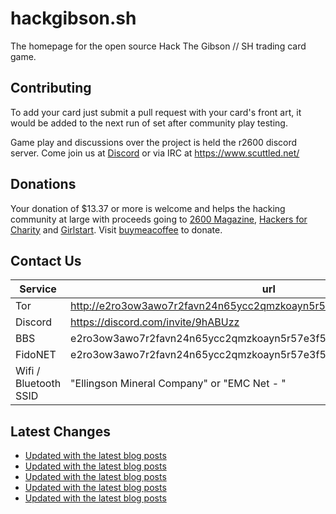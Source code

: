 # hackgibson.sh
The homepage for the open source Hack The Gibson // SH trading card game.


## Contributing

To add your card just submit a pull request with your card's front art, it would be added to the next run of set after community play testing.

Game play and discussions over the project is held the r2600 discord server. Come join us at [Discord](https://discord.com/invite/9hABUzz) or via IRC at https://www.scuttled.net/


## Donations

Your donation of $13.37 or more is welcome and helps the hacking community at large with proceeds going to [2600 Magazine](https://2600.com/), [Hackers for Charity](https://hackersforcharity.org) and [Girlstart](https://girlstart.org).  Visit [buymeacoffee](https://www.buymeacoffee.com/hackgibson.sh) to donate.


## Contact Us

Service | url
-|-
Tor | http://e2ro3ow3awo7r2favn24n65ycc2qmzkoayn5r57e3f56nvjwdcgg32ad.onion
Discord | https://discord.com/invite/9hABUzz
BBS | e2ro3ow3awo7r2favn24n65ycc2qmzkoayn5r57e3f56nvjwdcgg32ad.onion:23
FidoNET | e2ro3ow3awo7r2favn24n65ycc2qmzkoayn5r57e3f56nvjwdcgg32ad.onion:24554
Wifi / Bluetooth SSID | "Ellingson Mineral Company" or "EMC Net - <fidonet address>"

## Latest Changes
<!-- BLOG-POST-LIST:START -->
- [Updated with the latest blog posts](https://github.com/DFW2600/hackgibson.sh/commit/b2792a73a56302a5895425b972bafa2353a84a02)
- [Updated with the latest blog posts](https://github.com/DFW2600/hackgibson.sh/commit/6540296dae0492ae6b3b53fa10cf40b22705db4b)
- [Updated with the latest blog posts](https://github.com/DFW2600/hackgibson.sh/commit/269c6939427a9c4fe2223c7eb777bd397a38e51b)
- [Updated with the latest blog posts](https://github.com/DFW2600/hackgibson.sh/commit/27d61d2bfdd4560810bba86fbc0c972db00f21a3)
- [Updated with the latest blog posts](https://github.com/DFW2600/hackgibson.sh/commit/6aabac5d08c234a61e696ba50f4fc9be0427f72d)
<!-- BLOG-POST-LIST:END -->
